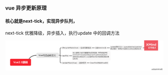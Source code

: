 ### vue 异步更新原理
#### 核心就是next-tick，实现异步队列，
next-tick 优雅降级，异步插入，执行update 中的回调方法

![next-tick流程图](async-render-img.png)
